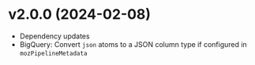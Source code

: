 # v2.0.0 (2024-02-08)

* Dependency updates
* BigQuery: Convert `json` atoms to a JSON column type if configured in `mozPipelineMetadata`
